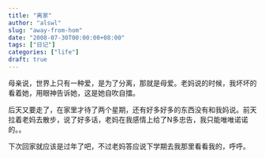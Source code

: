 ```yaml
---
title: "离家"
author: "alswl"
slug: "away-from-hom"
date: "2008-07-30T00:00:00+08:00"
tags: ["日记"]
categories: ["life"]
draft: true
---
```


母亲说，世界上只有一种爱，是为了分离，那就是母爱。老妈说的时候，我坏坏的看着她，用眼神告诉她，这是她自吹自擂。

后天又要走了，在家里才待了两个星期，还有好多好多的东西没有和我妈说。前天拉着老妈去散步，说了好多话，老妈在我感情上给了N多忠告，我只能唯唯诺诺的。。

下次回家就应该是过年了吧，不过老妈答应说下学期去我那里看看我的，呼呼。
